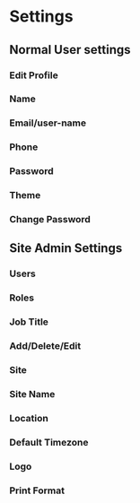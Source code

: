 Settings
========

Normal User settings
--------------------

### Edit Profile

### Name

### Email/user-name

### Phone

### Password

### Theme

### Change Password

Site Admin Settings
-------------------

### Users

### Roles

### Job Title

### Add/Delete/Edit

### Site

### Site Name

### Location

### Default Timezone

### Logo

### Print Format

